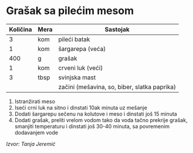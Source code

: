 # Grašak sa pilećim mesom

| Količina | Mera |                   Sastojak                   |
| -------- | ---- | -------------------------------------------- |
| 3        | kom  | pileći batak                                 |
| 1        | kom  | šargarepa (veća)                             |
| 400      | g    | grašak                                       |
| 1        | kom  | crveni luk (veći)                            |
| 3        | tbsp | svinjska mast                                |
|          |      | začini (mešavina, so, biber, slatka paprika) |

1. Istranžirati meso
1. Iseći crni luk na sitno i dinstati 10ak minuta uz mešanje
1. Dodati šargarepu sečenu na kolutove i meso i dinstati još 15 minuta
1. Dodati grašak, preliti vrelom vodom tako da voda tačno prekrije grašak, smanjiti temperaturu i dinstati još 30-40 minuta, sa povremenim dodavanjem vode

_Izvor: Tanja Jeremić_